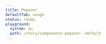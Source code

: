 ```yaml
---
title: Popover
defaultTab: usage
status: ready
playground:
  system: eu
  path: /story/components-popover--default
---
```

